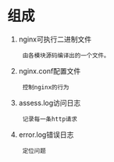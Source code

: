 # 组成
1. nginx可执行二进制文件

        由各模块源码编译出的一个文件。
2. nginx.conf配置文件

        控制nginx的行为
3. assess.log访问日志

        记录每一条http请求
4. error.log错误日志

        定位问题